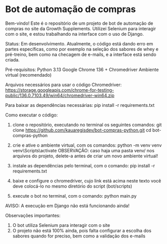 # Bot de automação de compras

Bem-vindo! Este é o repositório de um projeto de bot de automação de compras no site da Growth Supplements.
Utilizei Selenium para interagir com o site, e estou trabalhando na interface com o uso de Django.

Status: Em desenvolvimento. Atualmente, o código está dando erro em partes específicas, como por exemplo na seleção dos sabores de whey e pré-treino, bem como na checagem de e-mails, e a interface está sendo criada.

Pré-requisitos:
Python 3.13
Google Chrome 136 + Chromedriver
Ambiente virtual (recomendado)

Arquivos necessários para usar o código
Chromedriver: https://storage.googleapis.com/chrome-for-testing-public/136.0.7103.49/win64/chromedriver-win64.zip

Para baixar as dependências necessárias: pip install -r requirements.txt

Como executar o código:
1. clone o repositório, executando no terminal os seguintes comandos:
git clone https://github.com/kauaregisdev/bot-compras-python.git
cd bot-compras-python

2. crie e ative o ambiente virtual, com os comandos:
python -m venv venv
venv\Scripts\activate
OBSERVAÇÃO: caso haja uma pasta venv/ nos arquivos do projeto, delete-a antes de criar um novo ambiente virtual!

3. instale as dependências pelo terminal, com o comando:
pip install -r requirements.txt

4. baixe e configure o chromedriver, cujo link está acima neste texto
você deve colocá-lo no mesmo diretório do script (bot/scripts)

5. execute o bot no terminal, com o comando:
python main.py

AVISO: A execução em Django não está funcionando ainda!

Observações importantes:
1. O bot utiliza Selenium para interagir com o site
2. O projeto não está 100% ainda, pois falta configurar a escolha dos sabores quando for preciso, bem como a validação dos e-mails
